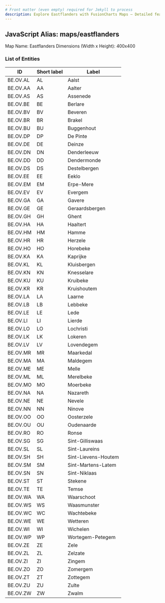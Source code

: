 ```yaml
---
# Front matter (even empty) required for Jekyll to process
description: Explore Eastflanders with FusionCharts Maps – Detailed features for seamless integration. Try now & enhance your data visualization today! 
---
```


## JavaScript Alias: maps/eastflanders

Map Name: Eastflanders
Dimensions (Width x Height): 400x400





### List of Entities

ID | Short label | Label
---|---|---|
BE.OV.AL|AL|Aalst
BE.OV.AA|AA|Aalter
BE.OV.AS|AS|Assenede
BE.OV.BE|BE|Berlare
BE.OV.BV|BV|Beveren
BE.OV.BR|BR|Brakel
BE.OV.BU|BU|Buggenhout
BE.OV.DP|DP|De Pinte
BE.OV.DE|DE|Deinze
BE.OV.DN|DN|Denderleeuw
BE.OV.DD|DD|Dendermonde
BE.OV.DS|DS|Destelbergen
BE.OV.EE|EE|Eeklo
BE.OV.EM|EM|Erpe-Mere
BE.OV.EV|EV|Evergem
BE.OV.GA|GA|Gavere
BE.OV.GE|GE|Geraardsbergen
BE.OV.GH|GH|Ghent
BE.OV.HA|HA|Haaltert
BE.OV.HM|HM|Hamme
BE.OV.HR|HR|Herzele
BE.OV.HO|HO|Horebeke
BE.OV.KA|KA|Kaprijke
BE.OV.KL|KL|Kluisbergen
BE.OV.KN|KN|Knesselare
BE.OV.KU|KU|Kruibeke
BE.OV.KR|KR|Kruishoutem
BE.OV.LA|LA|Laarne
BE.OV.LB|LB|Lebbeke
BE.OV.LE|LE|Lede
BE.OV.LI|LI|Lierde
BE.OV.LO|LO|Lochristi
BE.OV.LK|LK|Lokeren
BE.OV.LV|LV|Lovendegem
BE.OV.MR|MR|Maarkedal
BE.OV.MA|MA|Maldegem
BE.OV.ME|ME|Melle
BE.OV.ML|ML|Merelbeke
BE.OV.MO|MO|Moerbeke
BE.OV.NA|NA|Nazareth
BE.OV.NE|NE|Nevele
BE.OV.NN|NN|Ninove
BE.OV.OO|OO|Oosterzele
BE.OV.OU|OU|Oudenaarde
BE.OV.RO|RO|Ronse
BE.OV.SG|SG|Sint-Gilliswaas
BE.OV.SL|SL|Sint-Laureins
BE.OV.SH|SH|Sint-Lievens-Houtem
BE.OV.SM|SM|Sint-Martens-Latem
BE.OV.SN|SN|Sint-Niklaas
BE.OV.ST|ST|Stekene
BE.OV.TE|TE|Temse
BE.OV.WA|WA|Waarschoot
BE.OV.WS|WS|Waasmunster
BE.OV.WC|WC|Wachtebeke
BE.OV.WE|WE|Wetteren
BE.OV.WI|WI|Wichelen
BE.OV.WP|WP|Wortegem-Petegem
BE.OV.ZE|ZE|Zele
BE.OV.ZL|ZL|Zelzate
BE.OV.ZI|ZI|Zingem
BE.OV.ZO|ZO|Zomergem
BE.OV.ZT|ZT|Zottegem
BE.OV.ZU|ZU|Zulte
BE.OV.ZW|ZW|Zwalm

